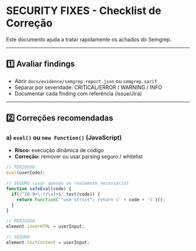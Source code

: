 # SECURITY FIXES - Checklist de Correção

Este documento ajuda a tratar rapidamente os achados do Semgrep.

---

## 1️⃣ Avaliar findings

- Abrir `docs/evidence/semgrep-report.json` ou `semgrep.sarif`
- Separar por severidade: CRITICAL/ERROR / WARNING / INFO
- Documentar cada finding com referência (issue/Jira)

---

## 2️⃣ Correções recomendadas

### a) `eval()` ou `new Function()` (JavaScript)
- **Risco:** execução dinâmica de código
- **Correção:** remover ou usar parsing seguro / whitelist

```javascript
// PERIGOSO
eval(userCode);

// SEGURO (usar apenas se realmente necessário)
function safeEval(code) {
  if(/^[0-9+\-*/\s]+$/.test(code)) {
    return Function('"use strict"; return (' + code + ')')();
  }
}

// PERIGOSO
element.innerHTML = userInput;

// SEGURO
element.textContent = userInput;
